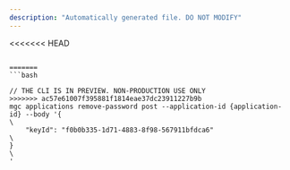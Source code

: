 ```yaml
---
description: "Automatically generated file. DO NOT MODIFY"
---
```


<<<<<<< HEAD
```cli

=======
```bash

// THE CLI IS IN PREVIEW. NON-PRODUCTION USE ONLY
>>>>>>> ac57e61007f395881f1814eae37dc23911227b9b
mgc applications remove-password post --application-id {application-id} --body '{\
    "keyId": "f0b0b335-1d71-4883-8f98-567911bfdca6"\
}\
'

```